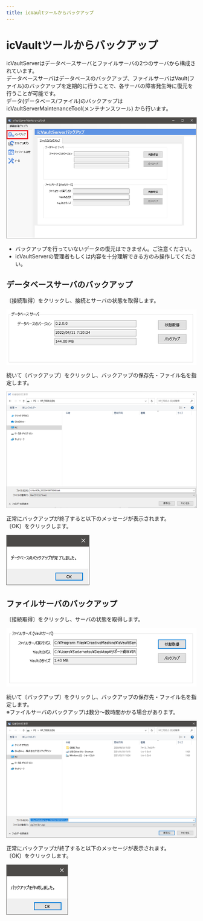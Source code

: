```yaml
---
title: icVaultツールからバックアップ
---
```


# icVaultツールからバックアップ

icVaultServerはデータベースサーバとファイルサーバの2つのサーバから構成されています。<br>
データベースサーバはデータベースのバックアップ、ファイルサーバはVault(ファイル)のバックアップを定期的に行うことで、各サーバの障害発生時に復元を行うことが可能です。<br>
データ(データベース/ファイル)のバックアップはicVaultServerMaintenanceTool(メンテナンスツール) から行います。

![icMaintananceTool](./img/BU_001.png)

<div class="note">
<ul>
<li>バックアップを行っていないデータの復元はできません。ご注意ください。</li>
<li>icVaultServerの管理者もしくは内容を十分理解できる方のみ操作してください。</li>
</ul>
</div>


## データベースサーバのバックアップ
〔接続取得〕をクリックし、接続とサーバの状態を取得します。

![データベースBU](./img/BU_002.png)

続いて〔バックアップ〕をクリックし、バックアップの保存先・ファイル名を指定します。<br>

![保存先指定](./img/BU_004.png)

正常にバックアップが終了すると以下のメッセージが表示されます。<br>
〔OK〕をクリックします。

![保存完了](./img/BU_005.png)

## ファイルサーバのバックアップ

〔接続取得〕をクリックし、サーバの状態を取得します。

![ファイルサーバ接続](./img/BU_003.png)

続いて〔バックアップ〕をクリックし、バックアップの保存先・ファイル名を指定します。<br>
※ファイルサーバのバックアップは数分～数時間かかる場合があります。

![保存先指定2](./img/BU_006.png)

正常にバックアップが終了すると以下のメッセージが表示されます。<br>
〔OK〕をクリックします。

![バックアップ完了](./img/BU_007.png)
